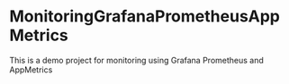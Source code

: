 # MonitoringGrafanaPrometheusAppMetrics
This is a demo project for monitoring using Grafana Prometheus and AppMetrics
